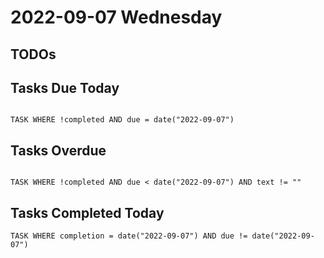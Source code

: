 # 2022-09-07 Wednesday

## TODOs


## Tasks Due Today

```dataview

TASK WHERE !completed AND due = date("2022-09-07")

```
## Tasks Overdue

```dataview

TASK WHERE !completed AND due < date("2022-09-07") AND text != ""

```

## Tasks Completed Today

```dataview
TASK WHERE completion = date("2022-09-07") AND due != date("2022-09-07")
```